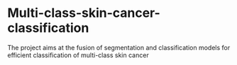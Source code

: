 # Multi-class-skin-cancer-classification
The project aims at the fusion of segmentation and classification models for efficient classification of multi-class skin cancer
